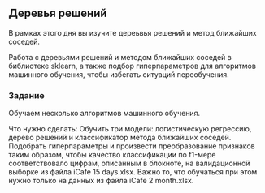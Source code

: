 ## Деревья решений
В рамках этого дня вы изучите дереьвья решений и метод ближайших соседей.

Работа с деревьями решений и методом ближайших соседей в библиотеке sklearn, а также подбор гиперпараметров для алгоритмов машинного обучения, чтобы избегать ситуаций переобучения.

### Задание

Обучаем несколько алгоритмов машинного обучения. 

Что нужно сделать:
Обучить три модели: логистическую регрессию, дерево решений и классификатор метода ближайших соседей. Подобрать гиперпараметры и произвести преобразование признаков таким образом, чтобы качество классификации по f1-мере соответствовало цифрам, описанным в блокноте, на валидационной выборке из файла iCafe 15 days.xlsx. Важно то, что обучаться при этом нужно только на данных из файла iCafe 2 month.xlsx.
